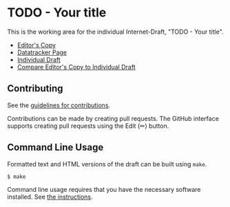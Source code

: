 # TODO - Your title

This is the working area for the individual Internet-Draft, "TODO - Your title".

* [Editor's Copy](https://jgcumming.github.io/draft-jgc-netconf-netconf2/#go.draft-jgc-netconf-netconf2.html)
* [Datatracker Page](https://datatracker.ietf.org/doc/draft-jgc-netconf-netconf2)
* [Individual Draft](https://datatracker.ietf.org/doc/html/draft-jgc-netconf-netconf2)
* [Compare Editor's Copy to Individual Draft](https://jgcumming.github.io/draft-jgc-netconf-netconf2/#go.draft-jgc-netconf-netconf2.diff)


## Contributing

See the
[guidelines for contributions](https://github.com/jgcumming/draft-jgc-netconf-netconf2/blob/main/CONTRIBUTING.md).

Contributions can be made by creating pull requests.
The GitHub interface supports creating pull requests using the Edit (✏) button.


## Command Line Usage

Formatted text and HTML versions of the draft can be built using `make`.

```sh
$ make
```

Command line usage requires that you have the necessary software installed.  See
[the instructions](https://github.com/martinthomson/i-d-template/blob/main/doc/SETUP.md).

